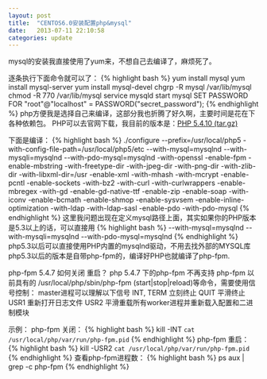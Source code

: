 ```yaml
---
layout: post
title:  "CENTOS6.0安装配置php&mysql"
date:   2013-07-11 22:10:58
categories: update
---
```


mysql的安装我直接使用了yum来，不想自己去编译了，麻烦死了。

逐条执行下面命令就可以了：
{% highlight bash %}
yum install mysql
yum install mysql-server
yum install mysql-devel
chgrp -R mysql /var/lib/mysql
chmod -R 770 /var/lib/mysql
service mysqld start 
mysql
SET PASSWORD FOR "root"@"localhost" = PASSWORD("secret_password"); 
{% endhighlight %}
php方便我是选择自己来编译，这部分我也折腾了好久啊，主要时间是花在下各种依赖包。
PHP可以去官网下载，我目前的版本是：<a href="http://php.net/get/php-5.4.10.tar.gz/from/a/mirror" target="_blank">PHP 5.4.10 (tar.gz)</a>

下面是编译：
{% highlight bash %}
./configure --prefix=/usr/local/php5 -with-config-file-path=/usr/local/php5/etc --with-mysql=mysqlnd --with-mysqli=mysqlnd --with-pdo-mysql=mysqlnd -with-openssl -enable-fpm -enable-mbstring -with-freetype-dir -with-jpeg-dir -with-png-dir -with-zlib-dir -with-libxml-dir=/usr -enable-xml -with-mhash -with-mcrypt -enable-pcntl -enable-sockets  -with-bz2 -with-curl -with-curlwrappers -enable-mbregex -with-gd -enable-gd-native-ttf -enable-zip -enable-soap -with-iconv -enable-bcmath -enable-shmop -enable-sysvsem -enable-inline-optimization -with-ldap -with-ldap-sasl -enable-pdo -with-pdo-mysql 
{% endhighlight %}
这里我问题出现在定义mysql路径上面，其实如果你的PHP版本是5.3以上的话，可以直接用
{% highlight bash %}
--with-mysql=mysqlnd --with-mysqli=mysqlnd --with-pdo-mysql=mysqlnd
{% endhighlight %}
php5.3以后可以直接使用PHP内置的mysqlnd驱动，不用去找外部的MYSQL库
php5.3以后的版本是自带php-fpm的，编译好PHP也就编译了php-fpm.

php-fpm 5.4.7 如何关闭 重启？
php 5.4.7 下的php-fpm 不再支持 php-fpm 以前具有的 /usr/local/php/sbin/php-fpm (start|stop|reload)等命令，需要使用信号控制：
master进程可以理解以下信号
INT, TERM 立刻终止 QUIT 平滑终止 USR1 重新打开日志文件 USR2 平滑重载所有worker进程并重新载入配置和二进制模块

示例：
php-fpm 关闭：
{% highlight bash %}
kill -INT `cat /usr/local/php/var/run/php-fpm.pid` 
{% endhighlight %}
php-fpm 重启：
{% highlight bash %}
kill -USR2 `cat /usr/local/php/var/run/php-fpm.pid` 
{% endhighlight %}
查看php-fpm进程数：
{% highlight bash %}
ps aux | grep -c php-fpm
{% endhighlight %}